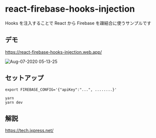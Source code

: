 # react-firebase-hooks-injection

Hooks を注入することで React から Firebase を疎結合に使うサンプルです

## デモ

https://react-firebase-hooks-injection.web.app/

![Aug-07-2020 05-13-25](https://user-images.githubusercontent.com/623449/89578280-dc298e80-d86c-11ea-8fab-b29c182ebba0.gif)

## セットアップ

```
export FIREBASE_CONFIG='{"apiKey":"...", ........}'

yarn
yarn dev
```

## 解説

https://tech.jxpress.net/
